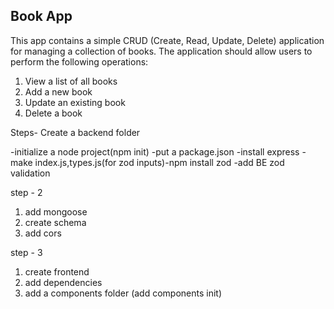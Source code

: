 ## Book App
This app contains a simple CRUD (Create, Read, Update, Delete) application for managing
a collection of books. The application should allow users to perform the following operations:
1. View a list of all books
2. Add a new book
3. Update an existing book
4. Delete a book

Steps-
Create a backend folder

-initialize a node project(npm init)
-put a package.json
-install express 
-make index.js,types.js(for zod inputs)-npm install zod
-add BE zod validation

step - 2 

1) add mongoose
2) create schema
3) add cors

step - 3
1) create frontend
2) add dependencies
3) add a components folder (add components init)
